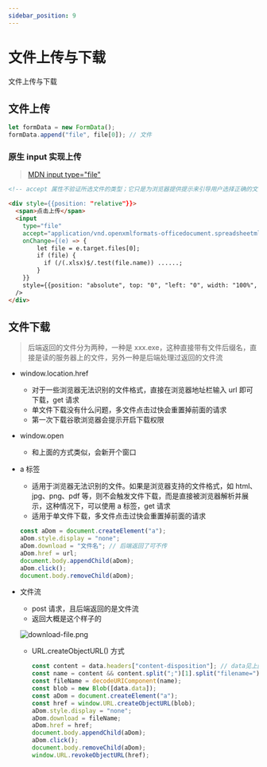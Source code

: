 ```yaml
---
sidebar_position: 9
---
```


# 文件上传与下载

文件上传与下载

## 文件上传

```javascript
let formData = new FormData();
formData.append("file", file[0]); // 文件
```

### 原生 input 实现上传

> [MDN input type="file"](https://developer.mozilla.org/zh-CN/docs/Web/HTML/Element/input/file)

```html
<!-- accept 属性不验证所选文件的类型；它只是为浏览器提供提示来引导用户选择正确的文件类型，用户仍然可以（在大多数情况下）在文件选择器中切换一个选项，使其能够覆盖此选项并选择他们希望的任何文件，然后选择不正确的文件类型 -->

<div style={{position: "relative"}}>
  <span>点击上传</span>
  <input
    type="file"
    accept="application/vnd.openxmlformats-officedocument.spreadsheetml.sheet"
    onChange={(e) => {
        let file = e.target.files[0];
        if (file) {
          if (/(.xlsx)$/.test(file.name)) ......;
        }
    }}
    style={{position: "absolute", top: "0", "left: "0", width: "100%", height: "100%", opacity: "0"}}
  />
</div>
```

## 文件下载

> 后端返回的文件分为两种，一种是 xxx.exe，这种直接带有文件后缀名，直接是读的服务器上的文件，另外一种是后端处理过返回的文件流

- window.location.href

  - 对于一些浏览器无法识别的文件格式，直接在浏览器地址栏输入 url 即可下载，get 请求
  - 单文件下载没有什么问题，多文件点击过快会重置掉前面的请求
  - 第一次下载谷歌浏览器会提示开启下载权限

- window.open

  - 和上面的方式类似，会新开个窗口

- a 标签

  - 适用于浏览器无法识别的文件。如果是浏览器支持的文件格式，如 html、jpg、png、pdf 等，则不会触发文件下载，而是直接被浏览器解析并展示，这种情况下，可以使用 a 标签，get 请求
  - 适用于单文件下载，多文件点击过快会重置掉前面的请求

  ```javascript
  const aDom = document.createElement("a");
  aDom.style.display = "none";
  aDom.download = "文件名"; // 后端返回了可不传
  aDom.href = url;
  document.body.appendChild(aDom);
  aDom.click();
  document.body.removeChild(aDom);
  ```

- 文件流

  - post 请求，且后端返回的是文件流
  - 返回大概是这个样子的

  ![download-file.png](/docs-img/js/download-file.png)

  - URL.createObjectURL() 方式

    ```javascript
    const content = data.headers["content-disposition"]; // data见上图
    const name = content && content.split(";")[1].split("filename=")[1];
    const fileName = decodeURIComponent(name);
    const blob = new Blob([data.data]);
    const aDom = document.createElement("a");
    const href = window.URL.createObjectURL(blob);
    aDom.style.display = "none";
    aDom.download = fileName;
    aDom.href = href;
    document.body.appendChild(aDom);
    aDom.click();
    document.body.removeChild(aDom);
    window.URL.revokeObjectURL(href);
    ```

